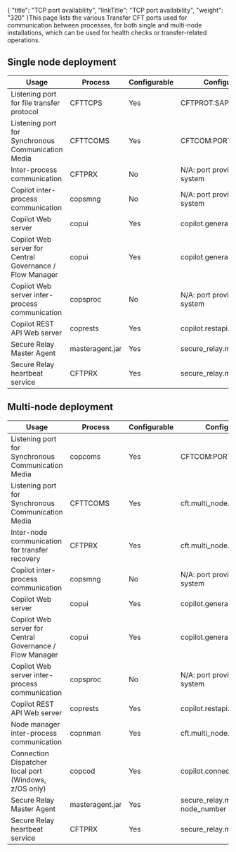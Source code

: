 {
    "title": "TCP port availability",
    "linkTitle": "TCP port availability",
    "weight": "320"
}This page lists the various Transfer CFT ports used for communication between processes, for both single and multi-node installations, which can be used for health checks or transfer-related operations.

## Single node deployment

<table cellspacing="0">
   <col/>
   <col/>
   <col/>
   <col/>
   <col/>
   <thead>
      <tr>
         <th>Usage</th>
         <th>Process</th>
         <th>Configurable</th>
         <th>Configuration Parameter</th>
         <th>Network Interface</th>
      </tr>
   </thead>
   <tbody>
      <tr>
         <td>Listening port for file transfer protocol         </td>
         <td>CFTTCPS         </td>
         <td>Yes         </td>
         <td>CFTPROT:SAP         </td>
         <td>See CFTNET:HOST         </td>
      </tr>
      <tr>
         <td>Listening port for Synchronous Communication Media         </td>
         <td>CFTTCOMS         </td>
         <td>Yes         </td>
         <td>CFTCOM:PORT         </td>
         <td>See CFTCOM:HOST         </td>
      </tr>
      <tr>
         <td>Inter-process communication         </td>
         <td>CFTPRX         </td>
         <td>No         </td>
         <td>N/A: port provided by the operating system         </td>
         <td>127.0.0.1         </td>
      </tr>
      <tr>
         <td>Copilot inter-process communication         </td>
         <td>copsmng         </td>
         <td>No         </td>
         <td>N/A: port provided by the operating system         </td>
         <td>127.0.0.1         </td>
      </tr>
      <tr>
         <td>Copilot Web server         </td>
         <td>copui         </td>
         <td>Yes         </td>
         <td>copilot.general.serverport          </td>
         <td>copilot.general.serverhost         </td>
      </tr>
      <tr>
         <td>Copilot Web server for Central Governance / Flow Manager         </td>
         <td>copui         </td>
         <td>Yes         </td>
         <td>copilot.general.ssl_serverport          </td>
         <td>copilot.general.serverhost         </td>
      </tr>
      <tr>
         <td>Copilot Web server inter-process communication         </td>
         <td>copsproc         </td>
         <td>No         </td>
         <td>N/A: port provided by the operating system         </td>
         <td>127.0.0.1         </td>
      </tr>
      <tr>
         <td>Copilot REST API Web server         </td>
         <td>coprests         </td>
         <td>Yes         </td>
         <td>copilot.restapi.serverport         </td>
         <td>copilot.general.serverhost         </td>
      </tr>
      <tr>
         <td>Secure Relay Master Agent         </td>
         <td>masteragent.jar         </td>
         <td>Yes         </td>
         <td>secure_relay.ma.comm_port         </td>
         <td>secure_relay.ma.host         </td>
      </tr>
      <tr>
         <td>Secure Relay heartbeat service         </td>
         <td>CFTPRX         </td>
         <td>Yes         </td>
         <td>secure_relay.ma.heartbeat_service.port         </td>
         <td>secure_relay.ma.heartbeat_service.host         </td>
      </tr>
   </tbody>
</table>

## Multi-node deployment

<table cellspacing="0">
   <col/>
   <col/>
   <col/>
   <col/>
   <col/>
   <thead>
      <tr>
         <th>Usage</th>
         <th>Process</th>
         <th>Configurable</th>
         <th>Configuration Parameter</th>
         <th>Network Interface</th>
      </tr>
   </thead>
   <tbody>
      <tr>
         <td>Listening port for Synchronous Communication Media         </td>
         <td>copcoms         </td>
         <td>Yes         </td>
         <td>CFTCOM:PORT         </td>
         <td>See CFTCOM:HOST         </td>
      </tr>
      <tr>
         <td>Listening port for Synchronous Communication Media         </td>
         <td>CFTTCOMS         </td>
         <td>Yes         </td>
         <td>cft.multi_node.listen_port_range         </td>
         <td>0.0.0.0         </td>
      </tr>
      <tr>
         <td>Inter-node communication for transfer recovery         </td>
         <td>CFTPRX         </td>
         <td>Yes         </td>
         <td>cft.multi_node.listen_port_range         </td>
         <td>0.0.0.0         </td>
      </tr>
      <tr>
         <td>Copilot inter-process communication         </td>
         <td>copsmng         </td>
         <td>No         </td>
         <td>N/A: port provided by the operating system         </td>
         <td>127.0.0.1         </td>
      </tr>
      <tr>
         <td>Copilot Web server         </td>
         <td>copui         </td>
         <td>Yes         </td>
         <td>copilot.general.serverport          </td>
         <td>copilot.general.serverhost         </td>
      </tr>
      <tr>
         <td>Copilot Web server for Central Governance / Flow Manager         </td>
         <td>copui         </td>
         <td>Yes         </td>
         <td>copilot.general.ssl_serverport          </td>
         <td>copilot.general.serverhost         </td>
      </tr>
      <tr>
         <td>Copilot Web server inter-process communication         </td>
         <td>copsproc         </td>
         <td>No         </td>
         <td>N/A: port provided by the operating system         </td>
         <td>127.0.0.1         </td>
      </tr>
      <tr>
         <td>Copilot REST API Web server         </td>
         <td>coprests         </td>
         <td>Yes         </td>
         <td>copilot.restapi.serverport         </td>
         <td>copilot.general.serverhost         </td>
      </tr>
      <tr>
         <td>Node manager inter-process communication         </td>
         <td>copnman         </td>
         <td>Yes         </td>
         <td>cft.multi_node.listen_port_range         </td>
         <td>0.0.0.0         </td>
      </tr>
      <tr>
         <td>Connection Dispatcher local port (Windows, z/OS only)         </td>
         <td>copcod         </td>
         <td>Yes         </td>
         <td>copilot.connection_dispatcher.local_port         </td>
         <td>127.0.0.1         </td>
      </tr>
      <tr>
         <td>Secure Relay Master Agent         </td>
         <td>masteragent.jar         </td>
         <td>Yes         </td>
         <td>secure_relay.ma.comm_port + node_number         </td>
         <td>secure_relay.ma.host         </td>
      </tr>
      <tr>
         <td>Secure Relay heartbeat service         </td>
         <td>CFTPRX         </td>
         <td>Yes         </td>
         <td>secure_relay.ma.heartbeat_service.port         </td>
         <td>secure_relay.ma.heartbeat_service.host         </td>
      </tr>
   </tbody>
</table>
